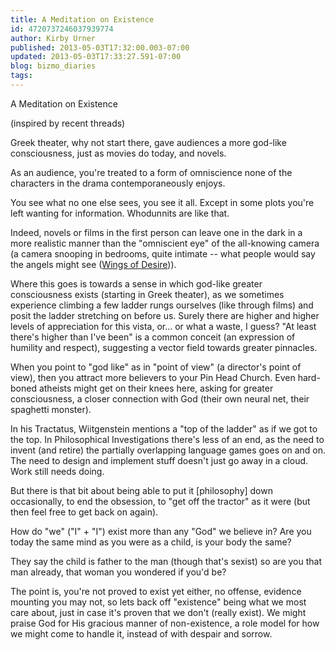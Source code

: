 ```yaml
---
title: A Meditation on Existence
id: 4720737246037939774
author: Kirby Urner
published: 2013-05-03T17:32:00.003-07:00
updated: 2013-05-03T17:33:27.591-07:00
blog: bizmo_diaries
tags: 
---
```


A Meditation on Existence 

(inspired by recent threads)

Greek theater, why not start there, gave audiences a more god-like consciousness, just as movies do today, and novels.

As an audience, you're treated to a form of omniscience none of the characters in the drama contemporaneously enjoys.

You see what no one else sees, you see it all. Except in some plots you're left wanting for information. Whodunnits are like that.

Indeed, novels or films in the first person can leave one in the dark in a more realistic manner than the "omniscient eye" of the all-knowing camera (a camera snooping in bedrooms, quite intimate -- what people would say the angels might see ([Wings of Desire](http://www.imdb.com/title/tt0093191/))).

Where this goes is towards a sense in which god-like greater consciousness exists (starting in Greek theater), as we sometimes experience climbing a few ladder rungs ourselves (like through films) and posit the ladder stretching on before us. Surely there are higher and higher levels of appreciation for this vista, or... or what a waste, I guess? "At least there's higher than I've been" is a common conceit (an expression of humility and respect), suggesting a vector field towards greater pinnacles.

When you point to "god like" as in "point of view" (a director's point of view), then you attract more believers to your Pin Head Church. Even hard-boned atheists might get on their knees here, asking for greater consciousness, a closer connection with God (their own neural net, their spaghetti monster).

In his Tractatus, Wiitgenstein mentions a "top of the ladder" as if we got to the top. In Philosophical Investigations there's less of an end, as the need to invent (and retire) the partially overlapping language games goes on and on. The need to design and implement stuff doesn't just go away in a cloud. Work still needs doing.

But there is that bit about being able to put it [philosophy] down occasionally, to end the obsession, to "get off the tractor" as it were (but then feel free to get back on again).

How do "we" ("I" + "I") exist more than any "God" we believe in? Are you today the same mind as you were as a child, is your body the same?

They say the child is father to the man (though that's sexist) so are you that man already, that woman you wondered if you'd be?

The point is, you're not proved to exist yet either, no offense, evidence mounting you may not, so lets back off "existence" being what we most care about, just in case it's proven that we don't (really exist). We might praise God for His gracious manner of non-existence, a role model for how we might come to handle it, instead of with despair and sorrow.